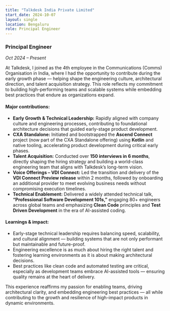 ```yaml
---
title: "Talkdesk India Private Limited"
start_date: 2024-10-07
layout: single
location: Bengaluru
role: Principal Engineer
---
```


### Principal Engineer  
*Oct 2024 – Present*

At Talkdesk, I joined as the 4th employee in the Communications (Comms) Organisation in India, where I had the opportunity to contribute during the early growth phase — helping shape the engineering culture, architectural direction, and talent acquisition strategy. This role reflects my commitment to building high-performing teams and scalable systems while embedding best practices that endure as organizations expand.

#### Major contributions:
- **Early Growth & Technical Leadership:** Rapidly aligned with company culture and engineering processes, contributing to foundational architecture decisions that guided early-stage product development.
- **CXA Standalone:** Initiated and bootstrapped the **Ascend Connect** project (now part of the CXA Standalone offering) using **Kotlin** and native tooling, accelerating product development during critical early phases.
- **Talent Acquisition:** Conducted over **150 interviews in 6 months**, directly shaping the hiring strategy and building a world-class engineering team that aligns with Talkdesk’s long-term vision.
- **Voice Offerings – VDI Connect:** Led the transition and delivery of the **VDI Connect Preview release** within 2 months, followed by onboarding an additional provider to meet evolving business needs without compromising execution timelines.
- **Technical Enablement:** Delivered a widely attended technical talk, **“Professional Software Development 101s,”** engaging 80+ engineers across global teams and emphasizing **Clean Code** principles and **Test Driven Development** in the era of AI-assisted coding.

#### Learnings & impact:
- Early-stage technical leadership requires balancing speed, scalability, and cultural alignment — building systems that are not only performant but maintainable and future-proof.
- Engineering excellence is as much about hiring the right talent and fostering learning environments as it is about making architectural decisions.
- Best practices like clean code and automated testing are critical, especially as development teams embrace AI-assisted tools — ensuring quality remains at the heart of delivery.

This experience reaffirms my passion for enabling teams, driving architectural clarity, and embedding engineering best practices — all while contributing to the growth and resilience of high-impact products in dynamic environments.
